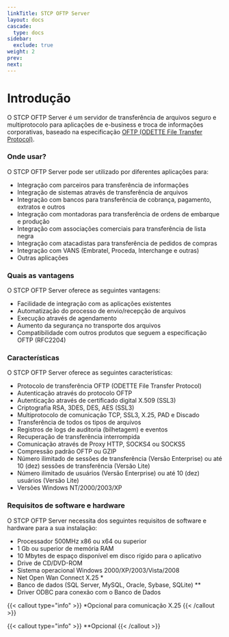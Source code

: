 ```yaml
---
linkTitle: STCP OFTP Server
layout: docs
cascade:
  type: docs
sidebar:
  exclude: true
weight: 2
prev:
next:
---
```

# Introdução

O STCP OFTP Server é um servidor de transferência de arquivos seguro e multiprotocolo para aplicações de e-business e troca de informações corporativas, baseado na especificação [OFTP (ODETTE File Transfer Protocol)](/odette).

### Onde usar?

O STCP OFTP Server pode ser utilizado por diferentes aplicações para:

* Integração com parceiros para transferência de informações
* Integração de sistemas através de transferência de arquivos
* Integração com bancos para transferência de cobrança, pagamento, extratos e outros
* Integração com montadoras para transferência de ordens de embarque e produção
* Integração com associações comerciais para transferência de lista negra
* Integração com atacadistas para transferência de pedidos de compras
* Integração com VANS (Embratel, Proceda, Interchange e outras)
* Outras aplicações

### Quais as vantagens

O STCP OFTP Server oferece as seguintes vantagens:

* Facilidade de integração com as aplicações existentes
* Automatização do processo de envio/recepção de arquivos
* Execução através de agendamento
* Aumento da segurança no transporte dos arquivos
* Compatibilidade com outros produtos que seguem a especificação OFTP (RFC2204)

### Características
O STCP OFTP Server oferece as seguintes características:

* Protocolo de transferência OFTP (ODETTE File Transfer Protocol)
* Autenticação através do protocolo OFTP
* Autenticação através de certificado digital X.509 (SSL3)
* Criptografia RSA, 3DES, DES, AES (SSL3)
* Multiprotocolo de comunicação TCP, SSL3, X.25, PAD e Discado
* Transferência de todos os tipos de arquivos
* Registros de logs de auditoria (bilhetagem) e eventos
* Recuperação de transferência interrompida
* Comunicação através de Proxy HTTP, SOCKS4 ou SOCKS5
* Compressão padrão OFTP ou GZIP
* Número ilimitado de sessões de transferência (Versão Enterprise) ou até 10 (dez) sessões de transferência (Versão Lite)
* Número ilimitado de usuários (Versão Enterprise) ou até 10 (dez) usuários (Versão Lite)
* Versões Windows NT/2000/2003/XP

### Requisitos de software e hardware
O STCP OFTP Server necessita dos seguintes requisitos de software e hardware para a sua instalação:

* Processador 500MHz x86 ou x64 ou superior
* 1 Gb ou superior de memória RAM
* 10 Mbytes de espaço disponível em disco rígido para o aplicativo
* Drive de CD/DVD-ROM
* Sistema operacional Windows 2000/XP/2003/Vista/2008
* Net Open Wan Connect X.25 *
* Banco de dados (SQL Server, MySQL, Oracle, Sybase, SQLite) **
* Driver ODBC para conexão com o Banco de Dados

{{< callout type="info" >}}
*Opcional para comunicação X.25
{{< /callout >}}

{{< callout type="info" >}}
**Opcional
{{< /callout >}}

